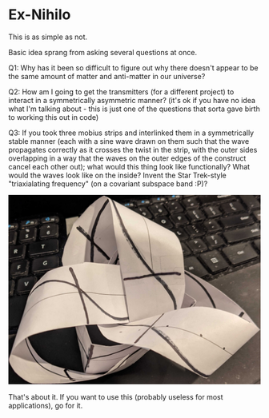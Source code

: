 # Ex-Nihilo

This is as simple as not.

Basic idea sprang from asking several questions at once.

Q1: Why has it been so difficult to figure out why there doesn't appear to be the same amount of matter and anti-matter in our universe?

Q2: How am I going to get the transmitters (for a different project) to interact in a symmetrically asymmetric manner? (it's ok if you have no idea what I'm talking about - this is just one of the questions that sorta gave birth to working this out in code)

Q3: If you took three mobius strips and interlinked them in a symmetrically stable manner (each with a sine wave drawn on them such that the wave propagates correctly as it crosses the twist in the strip, with the outer sides overlapping in a way that the waves on the outer edges of the construct cancel each other out); what would this thing look like functionally? What would the waves look like on the inside? Invent the Star Trek-style "triaxialating frequency" (on a covariant subspace band :P)?

![Triaxilating Mobius Strip](media/mobius%203-strip.jpg)


That's about it. If you want to use this (probably useless for most applications), go for it.
